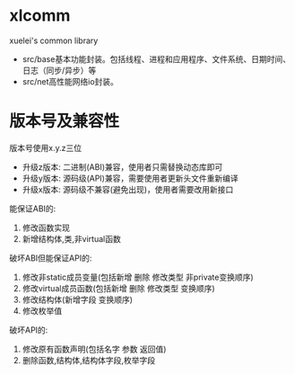 # xlcomm
xuelei's common library
- src/base基本功能封装。包括线程、进程和应用程序、文件系统、日期时间、日志（同步/异步）等
- src/net高性能网络io封装。

# 版本号及兼容性
版本号使用x.y.z三位
- 升级z版本: 二进制(ABI)兼容，使用者只需替换动态库即可
- 升级y版本: 源码级(API)兼容，需要使用者更新头文件重新编译
- 升级x版本: 源码级不兼容(避免出现)，使用者需要改用新接口

能保证ABI的: 
1. 修改函数实现
2. 新增结构体,类,非virtual函数

破坏ABI但能保证API的: 
1. 修改非static成员变量(包括新增 删除 修改类型 非private变换顺序)
2. 修改virtual成员函数(包括新增 删除 修改类型 变换顺序)
3. 修改结构体(新增字段 变换顺序)
4. 修改枚举值

破坏API的:
1. 修改原有函数声明(包括名字 参数 返回值)
2. 删除函数,结构体,结构体字段,枚举字段
